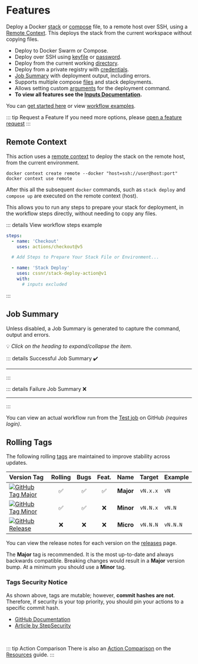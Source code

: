 # Features

Deploy a Docker [stack](https://docs.docker.com/reference/cli/docker/stack/deploy/) or [compose](https://docs.docker.com/reference/cli/docker/compose/up/) file, to a remote host over SSH,
using a [Remote Context](#remote-context). This deploys the stack from the current workspace without copying files.

- Deploy to Docker Swarm or Compose.
- Deploy over SSH using [keyfile](../docs/inputs.md#ssh_key) or [password](../docs/inputs.md#pass).
- Deploy from the current working [directory](#remote-context).
- Deploy from a private registry with [credentials](../docs/inputs.md#registry_user).
- [Job Summary](#job-summary) with deployment output, including errors.
- Supports multiple compose [files](../docs/inputs.md#file) and stack deployments.
- Allows setting custom [arguments](../docs/inputs.md#args) for the deployment command.
- **To view all features see the [Inputs Documentation](../docs/inputs.md).**

You can [get started here](get-started.md) or view [workflow examples](examples.md).

::: tip Request a Feature
If you need more options, please [open a feature request](https://github.com/cssnr/stack-deploy-action/discussions/categories/feature-requests)
:::

<!--@include: ./include/context-action.md-->

## Remote Context

This action uses a [remote context](https://docs.docker.com/engine/manage-resources/contexts/)
to deploy the stack on the remote host, from the current environment.

```shell
docker context create remote --docker "host=ssh://user@host:port"
docker context use remote
```

After this all the subsequent `docker` commands, such as `stack deploy` and `compose up` are executed on the remote context (host).

This allows you to run any steps to prepare your stack for deployment, in the workflow steps directly, without needing to copy any files.

::: details View workflow steps example

```yaml
steps:
  - name: 'Checkout'
    uses: actions/checkout@v5

  # Add Steps to Prepare Your Stack File or Environment...

  - name: 'Stack Deploy'
    uses: cssnr/stack-deploy-action@v1
    with:
      # inputs excluded
```

:::

## Job Summary

Unless disabled, a Job Summary is generated to capture the command, output and errors.

💡 _Click on the heading to expand/collapse the item._

::: details Successful Job Summary ✔️

---

<!--@include: ./include/summary-success.md-->

:::

::: details Failure Job Summary ❌

---

<!--@include: ./include/summary-failed.md-->

:::

You can view an actual workflow run from the [Test job](https://github.com/cssnr/stack-deploy-action/actions/workflows/test.yaml) on GitHub _(requires login)_.

## Rolling Tags

The following rolling [tags](https://github.com/cssnr/stack-deploy-action/tags) are maintained to improve stability across updates.

| Version&nbsp;Tag                                                                                                                                                                                                | Rolling | Bugs | Feat. |   Name    |  Target  | Example  |
| :-------------------------------------------------------------------------------------------------------------------------------------------------------------------------------------------------------------- | :-----: | :--: | :---: | :-------: | :------: | :------- |
| [![GitHub Tag Major](https://img.shields.io/github/v/tag/cssnr/stack-deploy-action?sort=semver&filter=!v*.*&style=for-the-badge&label=%20&color=44cc10)](https://github.com/cssnr/stack-deploy-action/releases) |   ✅    |  ✅  |  ✅   | **Major** | `vN.x.x` | `vN`     |
| [![GitHub Tag Minor](https://img.shields.io/github/v/tag/cssnr/stack-deploy-action?sort=semver&filter=!v*.*.*&style=for-the-badge&label=%20&color=blue)](https://github.com/cssnr/stack-deploy-action/releases) |   ✅    |  ✅  |  ❌   | **Minor** | `vN.N.x` | `vN.N`   |
| [![GitHub Release](https://img.shields.io/github/v/release/cssnr/stack-deploy-action?style=for-the-badge&label=%20&color=red)](https://github.com/cssnr/stack-deploy-action/releases)                           |   ❌    |  ❌  |  ❌   | **Micro** | `vN.N.N` | `vN.N.N` |

You can view the release notes for each version on the [releases](https://github.com/cssnr/stack-deploy-action/releases) page.

The **Major** tag is recommended. It is the most up-to-date and always backwards compatible.
Breaking changes would result in a **Major** version bump. At a minimum you should use a **Minor** tag.

### Tags Security Notice

As shown above, tags are mutable; however, **commit hashes are not**. Therefore,
if security is your top priority, you should pin your actions to a specific commit hash.

- [GitHub Documentation](https://docs.github.com/en/actions/reference/security/secure-use#using-third-party-actions)
- [Article by StepSecurity](https://www.stepsecurity.io/blog/pinning-github-actions-for-enhanced-security-a-complete-guide)

&nbsp;

::: tip Action Comparison
There is also an [Action Comparison](resources.md#action-comparison) on the [Resources](resources.md) guide.
:::
